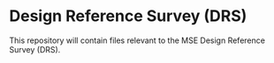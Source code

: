 # Design Reference Survey (DRS)

This repository will contain files relevant to the MSE Design Reference Survey (DRS).
